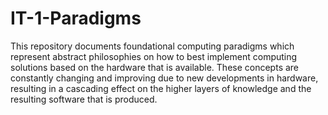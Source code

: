 # IT-1-Paradigms
This repository documents foundational computing paradigms which represent abstract philosophies on how to best implement computing solutions based on the hardware that is available. These concepts are constantly changing and improving due to new developments in hardware, resulting in a cascading effect on the higher layers of knowledge and the resulting software that is produced.
